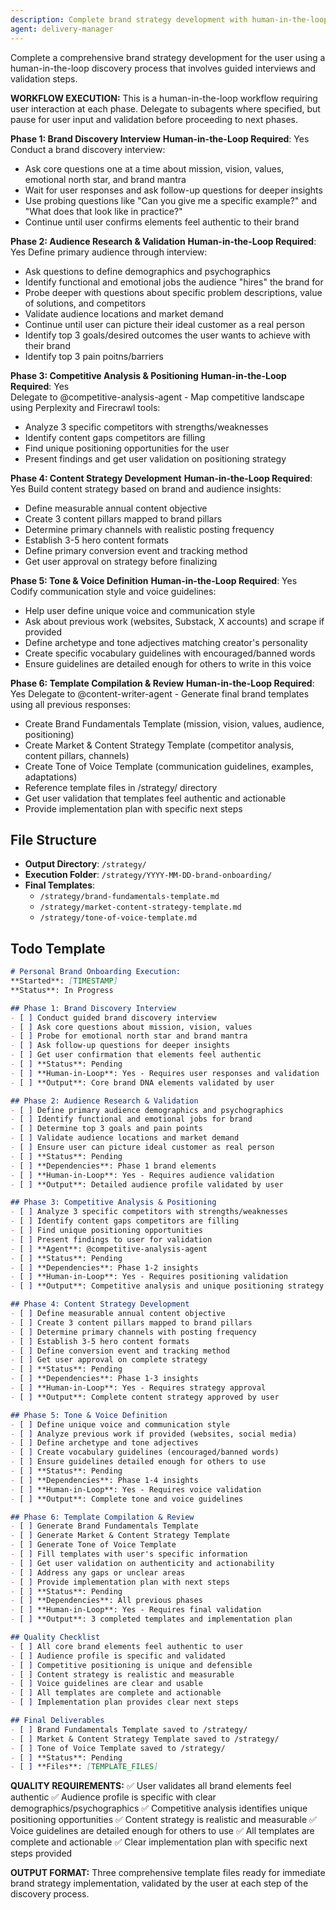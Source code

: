 ```yaml
---
description: Complete brand strategy development with human-in-the-loop discovery process
agent: delivery-manager
---
```

Complete a comprehensive brand strategy development for the user using a human-in-the-loop discovery process that involves guided interviews and validation steps.

**WORKFLOW EXECUTION:**
This is a human-in-the-loop workflow requiring user interaction at each phase. Delegate to subagents where specified, but pause for user input and validation before proceeding to next phases.

**Phase 1: Brand Discovery Interview**
**Human-in-the-Loop Required**: Yes
Conduct a brand discovery interview:
- Ask core questions one at a time about mission, vision, values, emotional north star, and brand mantra
- Wait for user responses and ask follow-up questions for deeper insights
- Use probing questions like "Can you give me a specific example?" and "What does that look like in practice?"
- Continue until user confirms elements feel authentic to their brand

**Phase 2: Audience Research & Validation** 
**Human-in-the-Loop Required**: Yes
Define primary audience through interview:
- Ask questions to define demographics and psychographics
- Identify functional and emotional jobs the audience "hires" the brand for
- Probe deeper with questions about specific problem descriptions, value of solutions, and competitors
- Validate audience locations and market demand
- Continue until user can picture their ideal customer as a real person
- Identify top 3 goals/desired outcomes the user wants to achieve with their brand
- Identify top 3 pain poitns/barriers

**Phase 3: Competitive Analysis & Positioning**
**Human-in-the-Loop Required**: Yes  
Delegate to @competitive-analysis-agent - Map competitive landscape using Perplexity and Firecrawl tools:
- Analyze 3 specific competitors with strengths/weaknesses
- Identify content gaps competitors are filling
- Find unique positioning opportunities for the user
- Present findings and get user validation on positioning strategy

**Phase 4: Content Strategy Development**
**Human-in-the-Loop Required**: Yes
Build content strategy based on brand and audience insights:
- Define measurable annual content objective
- Create 3 content pillars mapped to brand pillars
- Determine primary channels with realistic posting frequency
- Establish 3-5 hero content formats
- Define primary conversion event and tracking method
- Get user approval on strategy before finalizing

**Phase 5: Tone & Voice Definition**
**Human-in-the-Loop Required**: Yes
Codify communication style and voice guidelines:
- Help user define unique voice and communication style
- Ask about previous work (websites, Substack, X accounts) and scrape if provided
- Define archetype and tone adjectives matching creator's personality
- Create specific vocabulary guidelines with encouraged/banned words
- Ensure guidelines are detailed enough for others to write in this voice

**Phase 6: Template Compilation & Review**
**Human-in-the-Loop Required**: Yes
Delegate to @content-writer-agent - Generate final brand templates using all previous responses:
- Create Brand Fundamentals Template (mission, vision, values, audience, positioning)
- Create Market & Content Strategy Template (competitor analysis, content pillars, channels)
- Create Tone of Voice Template (communication guidelines, examples, adaptations)
- Reference template files in /strategy/ directory
- Get user validation that templates feel authentic and actionable
- Provide implementation plan with specific next steps

## File Structure
- **Output Directory**: `/strategy/`
- **Execution Folder**: `/strategy/YYYY-MM-DD-brand-onboarding/`
- **Final Templates**: 
  - `/strategy/brand-fundamentals-template.md`
  - `/strategy/market-content-strategy-template.md`
  - `/strategy/tone-of-voice-template.md`

## Todo Template
```markdown
# Personal Brand Onboarding Execution:
**Started**: [TIMESTAMP]  
**Status**: In Progress

## Phase 1: Brand Discovery Interview
- [ ] Conduct guided brand discovery interview
- [ ] Ask core questions about mission, vision, values
- [ ] Probe for emotional north star and brand mantra
- [ ] Ask follow-up questions for deeper insights
- [ ] Get user confirmation that elements feel authentic
- [ ] **Status**: Pending
- [ ] **Human-in-Loop**: Yes - Requires user responses and validation
- [ ] **Output**: Core brand DNA elements validated by user

## Phase 2: Audience Research & Validation
- [ ] Define primary audience demographics and psychographics
- [ ] Identify functional and emotional jobs for brand
- [ ] Determine top 3 goals and pain points
- [ ] Validate audience locations and market demand
- [ ] Ensure user can picture ideal customer as real person
- [ ] **Status**: Pending
- [ ] **Dependencies**: Phase 1 brand elements
- [ ] **Human-in-Loop**: Yes - Requires audience validation
- [ ] **Output**: Detailed audience profile validated by user

## Phase 3: Competitive Analysis & Positioning
- [ ] Analyze 3 specific competitors with strengths/weaknesses
- [ ] Identify content gaps competitors are filling
- [ ] Find unique positioning opportunities
- [ ] Present findings to user for validation
- [ ] **Agent**: @competitive-analysis-agent
- [ ] **Status**: Pending
- [ ] **Dependencies**: Phase 1-2 insights
- [ ] **Human-in-Loop**: Yes - Requires positioning validation
- [ ] **Output**: Competitive analysis and unique positioning strategy

## Phase 4: Content Strategy Development
- [ ] Define measurable annual content objective
- [ ] Create 3 content pillars mapped to brand pillars
- [ ] Determine primary channels with posting frequency
- [ ] Establish 3-5 hero content formats
- [ ] Define conversion event and tracking method
- [ ] Get user approval on complete strategy
- [ ] **Status**: Pending
- [ ] **Dependencies**: Phase 1-3 insights
- [ ] **Human-in-Loop**: Yes - Requires strategy approval
- [ ] **Output**: Complete content strategy approved by user

## Phase 5: Tone & Voice Definition
- [ ] Define unique voice and communication style
- [ ] Analyze previous work if provided (websites, social media)
- [ ] Define archetype and tone adjectives
- [ ] Create vocabulary guidelines (encouraged/banned words)
- [ ] Ensure guidelines detailed enough for others to use
- [ ] **Status**: Pending
- [ ] **Dependencies**: Phase 1-4 insights
- [ ] **Human-in-Loop**: Yes - Requires voice validation
- [ ] **Output**: Complete tone and voice guidelines

## Phase 6: Template Compilation & Review
- [ ] Generate Brand Fundamentals Template
- [ ] Generate Market & Content Strategy Template  
- [ ] Generate Tone of Voice Template
- [ ] Fill templates with user's specific information
- [ ] Get user validation on authenticity and actionability
- [ ] Address any gaps or unclear areas
- [ ] Provide implementation plan with next steps
- [ ] **Status**: Pending
- [ ] **Dependencies**: All previous phases
- [ ] **Human-in-Loop**: Yes - Requires final validation
- [ ] **Output**: 3 completed templates and implementation plan

## Quality Checklist
- [ ] All core brand elements feel authentic to user
- [ ] Audience profile is specific and validated
- [ ] Competitive positioning is unique and defensible
- [ ] Content strategy is realistic and measurable
- [ ] Voice guidelines are clear and usable
- [ ] All templates are complete and actionable
- [ ] Implementation plan provides clear next steps

## Final Deliverables
- [ ] Brand Fundamentals Template saved to /strategy/
- [ ] Market & Content Strategy Template saved to /strategy/
- [ ] Tone of Voice Template saved to /strategy/
- [ ] **Status**: Pending
- [ ] **Files**: [TEMPLATE_FILES]


```

**QUALITY REQUIREMENTS:**
✅ User validates all brand elements feel authentic
✅ Audience profile is specific with clear demographics/psychographics
✅ Competitive analysis identifies unique positioning opportunities
✅ Content strategy is realistic and measurable
✅ Voice guidelines are detailed enough for others to use
✅ All templates are complete and actionable
✅ Clear implementation plan with specific next steps provided

**OUTPUT FORMAT:**
Three comprehensive template files ready for immediate brand strategy implementation, validated by the user at each step of the discovery process.